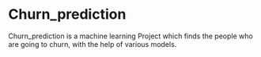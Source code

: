 # Churn_prediction
Churn_prediction is a machine learning Project which finds the people who are going to churn, with the help of various models.
